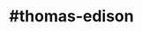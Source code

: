 ---
title: "#thomas-edison"
hashtag: "thomas edison"
tags:
  - Inventor
  - Scientist
  - Human Being
---